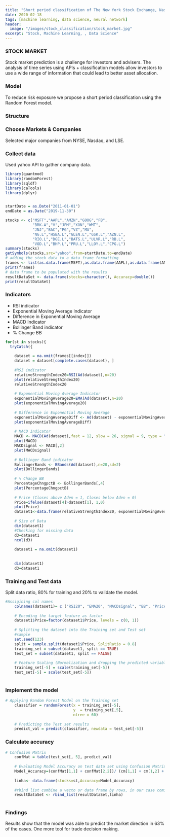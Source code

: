 ```yaml
---
title: "Short period classification of The New York Stock Exchange, Nasdaq Stock Market & London Stock Exchange companies"
date: 2020-02-18
tags: [machine learning, data science, neural network]
header:
  image: "/images/stock_classification/stock_market.jpg"
excerpt: "Stock, Machine Learning, , Data Science"
---
```


### STOCK MARKET

Stock market prediction is a challenge for investors and advisers.
The analysis of time series using  APIs + classification models allow investors to use a wide range 
of information that could lead to better asset allocation. 

### Model

   To reduce risk exposure we propose a short period classification using the Random Forest model.

### Structure

### Choose Markets & Companies

   Selected major companies from NYSE, Nasdaq, and LSE.
### Collect data

   Used yahoo API to gather company data.


```r
library(quantmod)
library(randomForest)
library(sqldf)
library(caTools)
library(dplyr)


startDate = as.Date("2011-01-01")
endDate = as.Date("2019-11-30") 

stocks <- c("MSFT","AAPL","AMZN","GOOG","FB",
            "BRK-A","V","JPM","XON","WMT",
            "JNJ","BAC","PG","VZ","MA",
            "NG.L","HSBA.L","GLEN.L","GSK.L","AZN.L",
            "RIO.L","DGE.L","BATS.L","ULVR.L","RB.L",
            "VOD.L","BHP.L","PRU.L","LLOY.L","CPG.L")
summary(stocks)
getSymbols(stocks,src="yahoo",from=startDate,to=endDate)
# adding the stock data to a data frame formatting
frames <- list(as.data.frame(MSFT),as.data.frame(AAPL),as.data.frame(AMZN),as.data.frame(GOOG),as.data.frame(FB),as.data.frame(`BRK-A`),as.data.frame(V),as.data.frame(JPM),as.data.frame(XON),as.data.frame(WMT),as.data.frame(JNJ),as.data.frame(BAC),as.data.frame(PG),as.data.frame(VZ),as.data.frame(MA),as.data.frame(NG.L),as.data.frame(HSBA.L),as.data.frame(GLEN.L),as.data.frame(GSK.L),as.data.frame(AZN.L),as.data.frame(RIO.L),as.data.frame(DGE.L),as.data.frame(BATS.L),as.data.frame(ULVR.L),as.data.frame(RB.L),as.data.frame(VOD.L),as.data.frame(BHP.L),as.data.frame(PRU.L),as.data.frame(LLOY.L),as.data.frame(CPG.L))
print(frames)
# data frame to be populated with the results
resultDataSet <- data.frame(stocks=character(), Accuracy=double())
print(resultDataSet)
``` 

### Indicators

   * RSI indicator
   * Exponential Moving Average Indicator
   * Difference in Exponential Moving Average
   * MACD Indicator
   * Bollinger Band indicator
   * % Change BB
 
    
```r
for(st in stocks){
  tryCatch({
    
    dataset = na.omit(frames[[index]])
    dataset = dataset[complete.cases(dataset), ]
    
    #RSI indicator
    relativeStrengthIndex20=RSI(Ad(dataset),n=20)
    plot(relativeStrengthIndex20)
    relativeStrengthIndex20
    
    # Exponential Moving Average Indicator
    exponentialMovingAverage20=EMA(Ad(dataset),n=20)
    plot(exponentialMovingAverage20)
    
    # Difference in Exponential Moving Average
    exponentialMovingAverageDiff <- Ad(dataset) - exponentialMovingAverage20
    plot(exponentialMovingAverageDiff)
    
    # MACD Indicator
    MACD <- MACD(Ad(dataset),fast = 12, slow = 26, signal = 9, type = "EMA", histogram = TRUE)
    plot(MACD)
    MACDsignal <- MACD[,2]
    plot(MACDsignal)
    
    # Bollinger Band indicator
    BollingerBands <- BBands(Ad(dataset),n=20,sd=2)
    plot(BollingerBands)
    
    # % Change BB
    PercentageChngpctB <- BollingerBands[,4]
    plot(PercentageChngpctB)
    
    # Price (Closes above Aden = 1, Closes below Aden = 0)
    Price=ifelse(dataset[4]>dataset[1], 1,0)
    plot(Price)
    dataset1<-data.frame(relativeStrengthIndex20, exponentialMovingAverage20, MACDsignal, PercentageChngpctB, Price)
    
    # Size of Data
    dim(dataset1)
    #Checking for missing data
    d3=dataset1
    ncol(d3)
    
    dataset1 = na.omit(dataset1)
    
    
    dim(dataset1)
    d3=dataset1
```

### Training and Test data

   Split data ratio, 80% for training and 20% to validate the model.

```r
#Assigining col names
    colnames(dataset1)= c ("RSI20", "EMA20", "MACDsignal", "BB", "Price")
    
    # Encoding the target feature as factor
    dataset1$Price=factor(dataset1$Price, levels = c(0, 1))
    
    # Splitting the dataset into the Training set and Test set
    #sample
    set.seed(123)
    split = sample.split(dataset1$Price, SplitRatio = 0.8)
    training_set = subset(dataset1, split == TRUE)
    test_set = subset(dataset1, split == FALSE)
    
    # Feature Scaling (Normalization and dropping the predicted variable)
    training_set[-5] = scale(training_set[-5])
    test_set[-5] = scale(test_set[-5])
    
```

### Implement the model


```r
# Applying Random Forest Model on the Training set
    classifier = randomForest(x = training_set[-5],
                              y  = training_set[,5],
                              ntree = 60)
    
    # Predicting the Test set results
    predict_val = predict(classifier, newdata = test_set[-5])
```

### Calculate accuracy

```r
# Confusion Matrix
    confMat = table(test_set[, 5], predict_val)
    
    # Evaluating Model Accuracy on test data set using Confusion Matrix
    Model_Accuracy=(confMat[1,1] + confMat[2,2])/ (cm[1,1] + cm[1,2] + confMat[2,1] + confMat[2,2])
    
    linha<- data.frame(stocks=st,Accuracy=Model_Accuracy)
    
    #rbind_list combine a vecto or data frame by rows, in our case comining resultDataSet with linha
    resultDataSet <- rbind_list(resultDataSet,linha)
    
```

### Findings
   Results show that the model was able to predict the market direction in 63% of the cases. One more tool for trade decision making.
 



